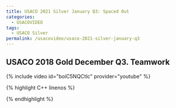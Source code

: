 ```yaml
---
title: USACO 2021 Silver January Q3: Spaced Out
categories:
  - USACOVIDEO
tags:
  - USACO Silver
permalink: /usacovideo/usaco-2021-silver-january-q3
---
```

  
## USACO 2018 Gold December Q3. Teamwork
  
{% include video id="boiC5NQCtlc" provider="youtube" %}
  
  
{% highlight C++ linenos %}
  
{% endhighlight %}  


